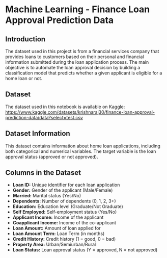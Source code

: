 # Machine Learning - Finance Loan Approval Prediction Data

## Introduction

The dataset used in this project is from a financial services company that provides loans to customers based on their personal and financial information submitted during the loan application process. The main objective is to automate the loan approval decision by building a classification model that predicts whether a given applicant is eligible for a home loan or not.

## Dataset

The dataset used in this notebook is available on Kaggle: https://www.kaggle.com/datasets/krishnaraj30/finance-loan-approval-prediction-data/data?select=test.csv

## Dataset Information

This dataset contains information about home loan applications, including both categorical and numerical variables. The target variable is the loan approval status (approved or not approved).

## Columns in the Dataset
*  **Loan ID:** Unique identifier for each loan application
*  **Gender:** Gender of the applicant (Male/Female)
*  **Married:** Marital status (Yes/No)
*  **Dependents:** Number of dependents (0, 1, 2, 3+)
*  **Education:** Education level (Graduate/Not Graduate)
*  **Self Employed:** Self-employment status (Yes/No)
*  **Applicant Income:** Income of the applicant
*  **Coapplicant Income:** Income of the co-applicant
*  **Loan Amount:** Amount of loan applied for
*  **Loan Amount Term:** Loan Term (in months)
*  **Credit History:** Credit history (1 = good, 0 = bad)
*  **Property Area:** Urban/Semiurban/Rural
*  **Loan Status:** Loan approval status (Y = approved, N = not approved)



